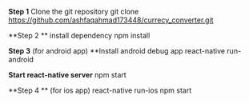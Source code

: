 **Step 1**
Clone the git repository
git clone https://github.com/ashfaqahmad173448/currecy_converter.git

**Step 2 **
install dependency
npm install

**Step 3** (for android app)
**Install android debug app
react-native run-android

**Start react-native server**
 npm start

**Step 4 ** (for ios app)
react-native run-ios
 npm start





